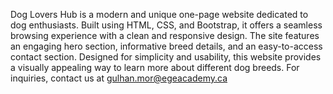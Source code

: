 Dog Lovers Hub is a modern and unique one-page website dedicated to dog enthusiasts. Built using HTML, CSS, and Bootstrap, it offers a seamless browsing experience with a clean and responsive design. The site features an engaging hero section, informative breed details, and an easy-to-access contact section. Designed for simplicity and usability, this website provides a visually appealing way to learn more about different dog breeds. For inquiries, contact us at gulhan.mor@egeacademy.ca
